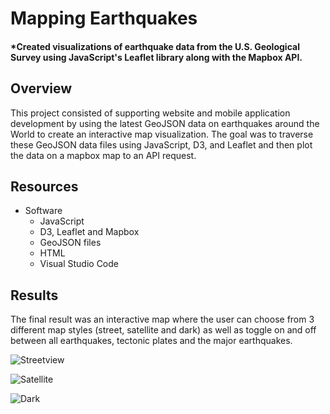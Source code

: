 # Mapping Earthquakes
#### *Created visualizations of earthquake data from the U.S. Geological Survey using JavaScript's Leaflet library along with the Mapbox API.

## Overview
This project consisted of supporting website and mobile application development by using the latest GeoJSON data on earthquakes around the World to create an interactive map visualization. The goal was to traverse these GeoJSON data files using JavaScript, D3, and Leaflet and then plot the data on a mapbox map to an API request. 

## Resources
- Software
  - JavaScript
  - D3, Leaflet and Mapbox
  - GeoJSON files
  - HTML
  - Visual Studio Code

## Results
The final result was an interactive map where the user can choose from 3 different map styles (street, satellite and dark) as well as toggle on and off between all earthquakes, tectonic plates and the major earthquakes.

![Streetview](https://user-images.githubusercontent.com/98711219/174882278-956e1f9f-2c41-40ad-bdde-3aecc9d2874d.png)


![Satellite](https://user-images.githubusercontent.com/98711219/174882308-2b562f82-1a03-4508-9f71-b7b5d36ed8d3.png)


![Dark](https://user-images.githubusercontent.com/98711219/174882336-40e49efd-0ac6-46e2-acc0-efc5f2ec8cd7.png)
